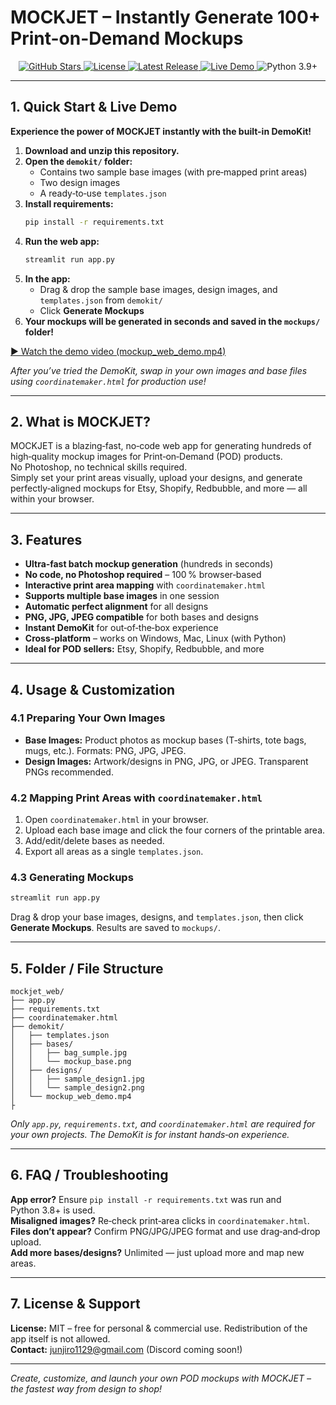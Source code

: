 # MOCKJET – Instantly Generate 100+ Print-on-Demand Mockups
<p align="center">
 

  <!-- 1️⃣ GitHub ⭐ ボタン -->
  <a href="https://github.com/junjiro1129/mockjet_web/stargazers">
    <img src="https://img.shields.io/github/stars/junjiro1129/mockjet_web?style=social" alt="GitHub Stars"/>
  </a>

  <!-- 2️⃣ License -->
  <a href="https://github.com/junjiro1129/mockjet_web/blob/main/LICENSE">
    <img src="https://img.shields.io/github/license/junjiro1129/mockjet_web" alt="License"/>
  </a>

  <!-- 3️⃣ Latest release (手動でリリースを作成すると自動更新)-->
  <a href="https://github.com/junjiro1129/mockjet_web/releases/latest">
    <img src="https://img.shields.io/github/v/release/junjiro1129/mockjet_web" alt="Latest Release"/>
  </a>

  <!-- 4️⃣ Streamlit Cloud live demo -->
  <a href="https://mockjet-web.streamlit.app/" target="_blank">
    <img src="https://img.shields.io/badge/Live%20Demo-Streamlit-orange?logo=streamlit" alt="Live Demo"/>
  </a>

  <!-- 5️⃣ Pythonバージョン (requirements.txt に合わせて) -->
  <img src="https://img.shields.io/badge/python-3.9%2B-blue" alt="Python 3.9+"/>
</p>

---

## 1. Quick Start & Live Demo

**Experience the power of MOCKJET instantly with the built-in DemoKit!**

1. **Download and unzip this repository.**
2. **Open the `demokit/` folder:**  
   - Contains two sample base images (with pre‑mapped print areas)  
   - Two design images  
   - A ready‑to‑use `templates.json`
3. **Install requirements:**
   ```bash
   pip install -r requirements.txt
   ```
4. **Run the web app:**
   ```bash
   streamlit run app.py
   ```
5. **In the app:**  
   - Drag & drop the sample base images, design images, and `templates.json` from `demokit/`
   - Click **Generate Mockups**
6. **Your mockups will be generated in seconds and saved in the `mockups/` folder!**

[▶️ Watch the demo video (mockup_web_demo.mp4)](demokit/mockup_web_demo.mp4)

*After you’ve tried the DemoKit, swap in your own images and base files using `coordinatemaker.html` for production use!*

---

## 2. What is MOCKJET?

MOCKJET is a blazing‑fast, no‑code web app for generating hundreds of high‑quality mockup images for Print‑on‑Demand (POD) products.  
No Photoshop, no technical skills required.  
Simply set your print areas visually, upload your designs, and generate perfectly‑aligned mockups for Etsy, Shopify, Redbubble, and more — all within your browser.

---

## 3. Features

- **Ultra‑fast batch mockup generation** (hundreds in seconds)  
- **No code, no Photoshop required** – 100 % browser‑based  
- **Interactive print area mapping** with `coordinatemaker.html`  
- **Supports multiple base images** in one session  
- **Automatic perfect alignment** for all designs  
- **PNG, JPG, JPEG compatible** for both bases and designs  
- **Instant DemoKit** for out‑of‑the‑box experience  
- **Cross‑platform** – works on Windows, Mac, Linux (with Python)  
- **Ideal for POD sellers:** Etsy, Shopify, Redbubble, and more  

---

## 4. Usage & Customization

### 4.1 Preparing Your Own Images
- **Base Images:** Product photos as mockup bases (T‑shirts, tote bags, mugs, etc.). Formats: PNG, JPG, JPEG.  
- **Design Images:** Artwork/designs in PNG, JPG, or JPEG. Transparent PNGs recommended.

### 4.2 Mapping Print Areas with `coordinatemaker.html`
1. Open `coordinatemaker.html` in your browser.  
2. Upload each base image and click the four corners of the printable area.  
3. Add/edit/delete bases as needed.  
4. Export all areas as a single `templates.json`.

### 4.3 Generating Mockups
```bash
streamlit run app.py
```
Drag & drop your base images, designs, and `templates.json`, then click **Generate Mockups**. Results are saved to `mockups/`.

---

## 5. Folder / File Structure
```
mockjet_web/
├── app.py
├── requirements.txt
├── coordinatemaker.html
├── demokit/
│   ├── templates.json
│   ├── bases/
│   │   ├── bag_sumple.jpg
│   │   └── mockup_base.png
│   ├── designs/
│   │   ├── sample_design1.jpg
│   │   └── sample_design2.png
│   └── mockup_web_demo.mp4
├
```
*Only `app.py`, `requirements.txt`, and `coordinatemaker.html` are required for your own projects. The DemoKit is for instant hands‑on experience.*

---

## 6. FAQ / Troubleshooting
**App error?** Ensure `pip install -r requirements.txt` was run and Python 3.8+ is used.  
**Misaligned images?** Re‑check print‑area clicks in `coordinatemaker.html`.  
**Files don’t appear?** Confirm PNG/JPG/JPEG format and use drag‑and‑drop upload.  
**Add more bases/designs?** Unlimited — just upload more and map new areas.

---

## 7. License & Support
**License:** MIT – free for personal & commercial use. Redistribution of the app itself is not allowed.  
**Contact:** junjiro1129@gmail.com (Discord coming soon!)

---

*Create, customize, and launch your own POD mockups with MOCKJET – the fastest way from design to shop!*
